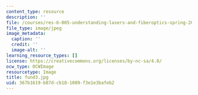 ```yaml
---
content_type: resource
description: ''
file: /courses/res-6-005-understanding-lasers-and-fiberoptics-spring-2008/367b1619b87dcb181089f3e1e3bafeb2_fund3.jpg
file_type: image/jpeg
image_metadata:
  caption: ''
  credit: ''
  image-alt: ''
learning_resource_types: []
license: https://creativecommons.org/licenses/by-nc-sa/4.0/
ocw_type: OCWImage
resourcetype: Image
title: fund3.jpg
uid: 367b1619-b87d-cb18-1089-f3e1e3bafeb2
---
```


